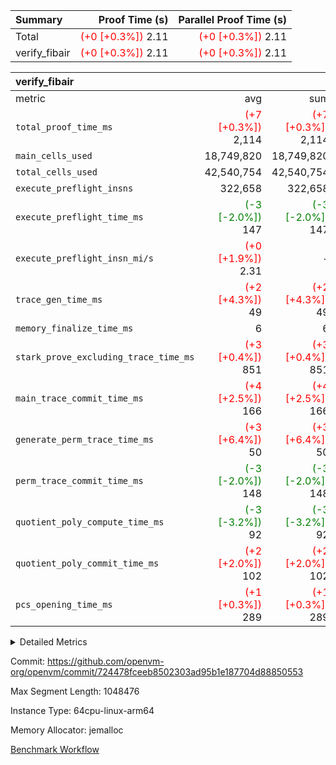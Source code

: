 | Summary | Proof Time (s) | Parallel Proof Time (s) |
|:---|---:|---:|
| Total | <span style='color: red'>(+0 [+0.3%])</span> 2.11 | <span style='color: red'>(+0 [+0.3%])</span> 2.11 |
| verify_fibair | <span style='color: red'>(+0 [+0.3%])</span> 2.11 | <span style='color: red'>(+0 [+0.3%])</span> 2.11 |


| verify_fibair |||||
|:---|---:|---:|---:|---:|
|metric|avg|sum|max|min|
| `total_proof_time_ms ` | <span style='color: red'>(+7 [+0.3%])</span> 2,114 | <span style='color: red'>(+7 [+0.3%])</span> 2,114 | <span style='color: red'>(+7 [+0.3%])</span> 2,114 | <span style='color: red'>(+7 [+0.3%])</span> 2,114 |
| `main_cells_used     ` |  18,749,820 |  18,749,820 |  18,749,820 |  18,749,820 |
| `total_cells_used    ` |  42,540,754 |  42,540,754 |  42,540,754 |  42,540,754 |
| `execute_preflight_insns` |  322,658 |  322,658 |  322,658 |  322,658 |
| `execute_preflight_time_ms` | <span style='color: green'>(-3 [-2.0%])</span> 147 | <span style='color: green'>(-3 [-2.0%])</span> 147 | <span style='color: green'>(-3 [-2.0%])</span> 147 | <span style='color: green'>(-3 [-2.0%])</span> 147 |
| `execute_preflight_insn_mi/s` | <span style='color: red'>(+0 [+1.9%])</span> 2.31 | -          | <span style='color: red'>(+0 [+1.9%])</span> 2.31 | <span style='color: red'>(+0 [+1.9%])</span> 2.31 |
| `trace_gen_time_ms   ` | <span style='color: red'>(+2 [+4.3%])</span> 49 | <span style='color: red'>(+2 [+4.3%])</span> 49 | <span style='color: red'>(+2 [+4.3%])</span> 49 | <span style='color: red'>(+2 [+4.3%])</span> 49 |
| `memory_finalize_time_ms` |  6 |  6 |  6 |  6 |
| `stark_prove_excluding_trace_time_ms` | <span style='color: red'>(+3 [+0.4%])</span> 851 | <span style='color: red'>(+3 [+0.4%])</span> 851 | <span style='color: red'>(+3 [+0.4%])</span> 851 | <span style='color: red'>(+3 [+0.4%])</span> 851 |
| `main_trace_commit_time_ms` | <span style='color: red'>(+4 [+2.5%])</span> 166 | <span style='color: red'>(+4 [+2.5%])</span> 166 | <span style='color: red'>(+4 [+2.5%])</span> 166 | <span style='color: red'>(+4 [+2.5%])</span> 166 |
| `generate_perm_trace_time_ms` | <span style='color: red'>(+3 [+6.4%])</span> 50 | <span style='color: red'>(+3 [+6.4%])</span> 50 | <span style='color: red'>(+3 [+6.4%])</span> 50 | <span style='color: red'>(+3 [+6.4%])</span> 50 |
| `perm_trace_commit_time_ms` | <span style='color: green'>(-3 [-2.0%])</span> 148 | <span style='color: green'>(-3 [-2.0%])</span> 148 | <span style='color: green'>(-3 [-2.0%])</span> 148 | <span style='color: green'>(-3 [-2.0%])</span> 148 |
| `quotient_poly_compute_time_ms` | <span style='color: green'>(-3 [-3.2%])</span> 92 | <span style='color: green'>(-3 [-3.2%])</span> 92 | <span style='color: green'>(-3 [-3.2%])</span> 92 | <span style='color: green'>(-3 [-3.2%])</span> 92 |
| `quotient_poly_commit_time_ms` | <span style='color: red'>(+2 [+2.0%])</span> 102 | <span style='color: red'>(+2 [+2.0%])</span> 102 | <span style='color: red'>(+2 [+2.0%])</span> 102 | <span style='color: red'>(+2 [+2.0%])</span> 102 |
| `pcs_opening_time_ms ` | <span style='color: red'>(+1 [+0.3%])</span> 289 | <span style='color: red'>(+1 [+0.3%])</span> 289 | <span style='color: red'>(+1 [+0.3%])</span> 289 | <span style='color: red'>(+1 [+0.3%])</span> 289 |



<details>
<summary>Detailed Metrics</summary>

|  | verify_program_compile_ms | verify_fibair_time_ms | total_cells | stark_prove_excluding_trace_time_ms | quotient_poly_compute_time_ms | quotient_poly_commit_time_ms | perm_trace_commit_time_ms | pcs_opening_time_ms | main_trace_commit_time_ms |
| --- | --- | --- | --- | --- | --- | --- | --- | --- |
|  | 7 | 2,114 | 65,536 | 40 | 1 | 6 | 0 | 24 | 8 | 

| air_name | rows | quotient_deg | main_cols | interactions | constraints | cells |
| --- | --- | --- | --- | --- | --- | --- |
| AccessAdapterAir<2> |  | 2 |  | 5 | 12 |  | 
| AccessAdapterAir<4> |  | 2 |  | 5 | 12 |  | 
| AccessAdapterAir<8> |  | 2 |  | 5 | 12 |  | 
| FibonacciAir | 32,768 | 1 | 2 |  | 5 | 65,536 | 
| FriReducedOpeningAir |  | 2 |  | 39 | 71 |  | 
| JalRangeCheckAir |  | 2 |  | 9 | 14 |  | 
| NativePoseidon2Air<BabyBearParameters>, 1> |  | 2 |  | 136 | 572 |  | 
| PhantomAir |  | 2 |  | 3 | 5 |  | 
| ProgramAir |  | 1 |  | 1 | 4 |  | 
| VariableRangeCheckerAir |  | 1 |  | 1 | 4 |  | 
| VmAirWrapper<AluNativeAdapterAir, FieldArithmeticCoreAir> |  | 2 |  | 15 | 27 |  | 
| VmAirWrapper<BranchNativeAdapterAir, BranchEqualCoreAir<1> |  | 2 |  | 11 | 25 |  | 
| VmAirWrapper<NativeAdapterAir<2, 0>, PublicValuesCoreAir> |  | 2 |  | 11 | 29 |  | 
| VmAirWrapper<NativeLoadStoreAdapterAir<1>, NativeLoadStoreCoreAir<1> |  | 2 |  | 15 | 20 |  | 
| VmAirWrapper<NativeLoadStoreAdapterAir<4>, NativeLoadStoreCoreAir<4> |  | 2 |  | 15 | 20 |  | 
| VmAirWrapper<NativeVectorizedAdapterAir<4>, FieldExtensionCoreAir> |  | 2 |  | 15 | 27 |  | 
| VmConnectorAir |  | 2 |  | 5 | 11 |  | 
| VolatileBoundaryAir |  | 2 |  | 7 | 19 |  | 

| group | trace_gen_time_ms | total_proof_time_ms | total_cells_used | total_cells | system_trace_gen_time_ms | stark_prove_excluding_trace_time_ms | single_trace_gen_time_ms | quotient_poly_compute_time_ms | quotient_poly_commit_time_ms | perm_trace_commit_time_ms | pcs_opening_time_ms | memory_finalize_time_ms | main_trace_commit_time_ms | main_cells_used | generate_perm_trace_time_ms | fri.log_blowup | execute_preflight_time_ms | execute_preflight_insns | execute_preflight_insn_mi/s |
| --- | --- | --- | --- | --- | --- | --- | --- | --- | --- | --- | --- | --- | --- | --- | --- | --- | --- | --- | --- |
| verify_fibair | 49 | 2,114 | 42,540,754 | 62,474,410 | 49 | 851 | 0 | 92 | 102 | 148 | 289 | 6 | 166 | 18,749,820 | 50 | 1 | 147 | 322,658 | 2.31 | 

| group | air_name | rows | prep_cols | perm_cols | main_cols | cells |
| --- | --- | --- | --- | --- | --- | --- |
| verify_fibair | AccessAdapterAir<2> | 131,072 |  | 16 | 11 | 3,538,944 | 
| verify_fibair | AccessAdapterAir<4> | 65,536 |  | 16 | 13 | 1,900,544 | 
| verify_fibair | AccessAdapterAir<8> | 128 |  | 16 | 17 | 4,224 | 
| verify_fibair | FriReducedOpeningAir | 2,048 |  | 84 | 27 | 227,328 | 
| verify_fibair | JalRangeCheckAir | 32,768 |  | 28 | 12 | 1,310,720 | 
| verify_fibair | NativePoseidon2Air<BabyBearParameters>, 1> | 32,768 |  | 312 | 398 | 23,265,280 | 
| verify_fibair | PhantomAir | 16,384 |  | 12 | 6 | 294,912 | 
| verify_fibair | ProgramAir | 8,192 |  | 8 | 10 | 147,456 | 
| verify_fibair | VariableRangeCheckerAir | 262,144 | 2 | 8 | 1 | 2,359,296 | 
| verify_fibair | VmAirWrapper<AluNativeAdapterAir, FieldArithmeticCoreAir> | 262,144 |  | 36 | 29 | 17,039,360 | 
| verify_fibair | VmAirWrapper<BranchNativeAdapterAir, BranchEqualCoreAir<1> | 32,768 |  | 28 | 23 | 1,671,168 | 
| verify_fibair | VmAirWrapper<NativeLoadStoreAdapterAir<1>, NativeLoadStoreCoreAir<1> | 65,536 |  | 40 | 21 | 3,997,696 | 
| verify_fibair | VmAirWrapper<NativeLoadStoreAdapterAir<4>, NativeLoadStoreCoreAir<4> | 32,768 |  | 40 | 27 | 2,195,456 | 
| verify_fibair | VmAirWrapper<NativeVectorizedAdapterAir<4>, FieldExtensionCoreAir> | 32,768 |  | 36 | 38 | 2,424,832 | 
| verify_fibair | VmConnectorAir | 2 | 1 | 16 | 5 | 42 | 
| verify_fibair | VolatileBoundaryAir | 65,536 |  | 20 | 12 | 2,097,152 | 

| group | trace_height_constraint | weighted_sum | threshold |
| --- | --- | --- | --- |
| verify_fibair | 0 | 1,085,444 | 2,013,265,921 | 
| verify_fibair | 1 | 5,411,200 | 2,013,265,921 | 
| verify_fibair | 2 | 542,722 | 2,013,265,921 | 
| verify_fibair | 3 | 5,476,612 | 2,013,265,921 | 
| verify_fibair | 4 | 65,536 | 2,013,265,921 | 
| verify_fibair | 5 | 12,851,850 | 2,013,265,921 | 

| trace_height_constraint | threshold |
| --- | --- |
| 0 | 2,013,265,921 | 

</details>


Commit: https://github.com/openvm-org/openvm/commit/724478fceeb8502303ad95b1e187704d88850553

Max Segment Length: 1048476

Instance Type: 64cpu-linux-arm64

Memory Allocator: jemalloc

[Benchmark Workflow](https://github.com/openvm-org/openvm/actions/runs/17083301339)
